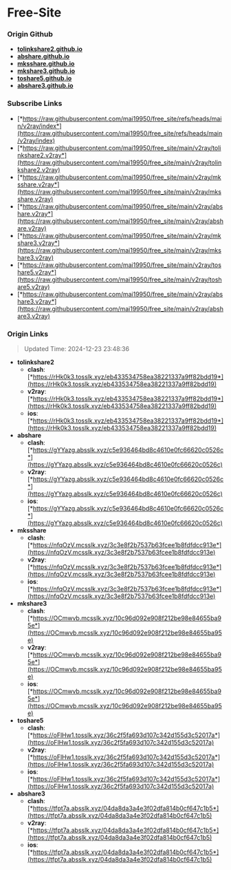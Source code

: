 # Free-Site

### Origin Github

- [**tolinkshare2.github.io**](https://github.com/tolinkshare2/tolinkshare2.github.io)
- [**abshare.github.io**](https://github.com/abshare/abshare.github.io)
- [**mksshare.github.io**](https://github.com/mksshare/mksshare.github.io)
- [**mkshare3.github.io**](https://github.com/mkshare3/mkshare3.github.io)
- [**toshare5.github.io**](https://github.com/toshare5/toshare5.github.io)
- [**abshare3.github.io**](https://github.com/abshare3/abshare3.github.io)

### Subscribe Links

- [*https://raw.githubusercontent.com/mai19950/free_site/refs/heads/main/v2ray/index*](https://raw.githubusercontent.com/mai19950/free_site/refs/heads/main/v2ray/index)
- [*https://raw.githubusercontent.com/mai19950/free_site/main/v2ray/tolinkshare2.v2ray*](https://raw.githubusercontent.com/mai19950/free_site/main/v2ray/tolinkshare2.v2ray)
- [*https://raw.githubusercontent.com/mai19950/free_site/main/v2ray/mksshare.v2ray*](https://raw.githubusercontent.com/mai19950/free_site/main/v2ray/mksshare.v2ray)
- [*https://raw.githubusercontent.com/mai19950/free_site/main/v2ray/abshare.v2ray*](https://raw.githubusercontent.com/mai19950/free_site/main/v2ray/abshare.v2ray)
- [*https://raw.githubusercontent.com/mai19950/free_site/main/v2ray/mkshare3.v2ray*](https://raw.githubusercontent.com/mai19950/free_site/main/v2ray/mkshare3.v2ray)
- [*https://raw.githubusercontent.com/mai19950/free_site/main/v2ray/toshare5.v2ray*](https://raw.githubusercontent.com/mai19950/free_site/main/v2ray/toshare5.v2ray)
- [*https://raw.githubusercontent.com/mai19950/free_site/main/v2ray/abshare3.v2ray*](https://raw.githubusercontent.com/mai19950/free_site/main/v2ray/abshare3.v2ray)

### Origin Links

> Updated Time: 2024-12-23 23:48:36

- **tolinkshare2**
  - **clash**: [*https://rHk0k3.tosslk.xyz/eb433534758ea38221337a9ff82bdd19*](https://rHk0k3.tosslk.xyz/eb433534758ea38221337a9ff82bdd19)
  - **v2ray**: [*https://rHk0k3.tosslk.xyz/eb433534758ea38221337a9ff82bdd19*](https://rHk0k3.tosslk.xyz/eb433534758ea38221337a9ff82bdd19)
  - **ios**: [*https://rHk0k3.tosslk.xyz/eb433534758ea38221337a9ff82bdd19*](https://rHk0k3.tosslk.xyz/eb433534758ea38221337a9ff82bdd19)
- **abshare**
  - **clash**: [*https://gYYazg.absslk.xyz/c5e936464bd8c4610e0fc66620c0526c*](https://gYYazg.absslk.xyz/c5e936464bd8c4610e0fc66620c0526c)
  - **v2ray**: [*https://gYYazg.absslk.xyz/c5e936464bd8c4610e0fc66620c0526c*](https://gYYazg.absslk.xyz/c5e936464bd8c4610e0fc66620c0526c)
  - **ios**: [*https://gYYazg.absslk.xyz/c5e936464bd8c4610e0fc66620c0526c*](https://gYYazg.absslk.xyz/c5e936464bd8c4610e0fc66620c0526c)
- **mksshare**
  - **clash**: [*https://nfqOzV.mcsslk.xyz/3c3e8f2b7537b63fcee1b8fdfdcc913e*](https://nfqOzV.mcsslk.xyz/3c3e8f2b7537b63fcee1b8fdfdcc913e)
  - **v2ray**: [*https://nfqOzV.mcsslk.xyz/3c3e8f2b7537b63fcee1b8fdfdcc913e*](https://nfqOzV.mcsslk.xyz/3c3e8f2b7537b63fcee1b8fdfdcc913e)
  - **ios**: [*https://nfqOzV.mcsslk.xyz/3c3e8f2b7537b63fcee1b8fdfdcc913e*](https://nfqOzV.mcsslk.xyz/3c3e8f2b7537b63fcee1b8fdfdcc913e)
- **mkshare3**
  - **clash**: [*https://OCmwvb.mcsslk.xyz/10c96d092e908f212be98e84655ba95e*](https://OCmwvb.mcsslk.xyz/10c96d092e908f212be98e84655ba95e)
  - **v2ray**: [*https://OCmwvb.mcsslk.xyz/10c96d092e908f212be98e84655ba95e*](https://OCmwvb.mcsslk.xyz/10c96d092e908f212be98e84655ba95e)
  - **ios**: [*https://OCmwvb.mcsslk.xyz/10c96d092e908f212be98e84655ba95e*](https://OCmwvb.mcsslk.xyz/10c96d092e908f212be98e84655ba95e)
- **toshare5**
  - **clash**: [*https://oFlHw1.tosslk.xyz/36c2f5fa693d107c342d155d3c52017a*](https://oFlHw1.tosslk.xyz/36c2f5fa693d107c342d155d3c52017a)
  - **v2ray**: [*https://oFlHw1.tosslk.xyz/36c2f5fa693d107c342d155d3c52017a*](https://oFlHw1.tosslk.xyz/36c2f5fa693d107c342d155d3c52017a)
  - **ios**: [*https://oFlHw1.tosslk.xyz/36c2f5fa693d107c342d155d3c52017a*](https://oFlHw1.tosslk.xyz/36c2f5fa693d107c342d155d3c52017a)
- **abshare3**
  - **clash**: [*https://tfpt7a.absslk.xyz/04da8da3a4e3f02dfa814b0cf647c1b5*](https://tfpt7a.absslk.xyz/04da8da3a4e3f02dfa814b0cf647c1b5)
  - **v2ray**: [*https://tfpt7a.absslk.xyz/04da8da3a4e3f02dfa814b0cf647c1b5*](https://tfpt7a.absslk.xyz/04da8da3a4e3f02dfa814b0cf647c1b5)
  - **ios**: [*https://tfpt7a.absslk.xyz/04da8da3a4e3f02dfa814b0cf647c1b5*](https://tfpt7a.absslk.xyz/04da8da3a4e3f02dfa814b0cf647c1b5)
